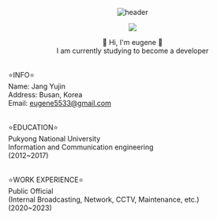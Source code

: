 <div align="center">
  
  ![header](https://capsule-render.vercel.app/api?type=Cylinder&color=6731A1&text=EUDINGDING&fontColor=ffea00)  

  <a href="https://www.instagram.com/eudingding/">
  <img src="https://img.shields.io/badge/Instagram-E4405F?style=flat-square&logo=Java&logoColor=white"/>
  </a>

  :sparkling_heart:
  Hi, I'm eugene
  :sparkling_heart:
  <br/>
  I am currently studying to become a developer
  <br/> <br/>
    
</div>
  
  :star:INFO:star:
  <br/>
  Name: Jang Yujin <br/>
  Address: Busan, Korea <br/>
  Email: eugene5533@gmail.com
  <br/><br/>
  
  :star:EDUCATION:star:
  <br/>
  Pukyong National University<br/>
  Information and Communication engineering <br/>
  (2012~2017)
  <br/><br/>

  :star:WORK EXPERIENCE:star:
  <br/>
  Public Official <br/>
  (Internal Broadcasting, Network, CCTV, Maintenance, etc.)<br/>
  (2020~2023)
  
  





